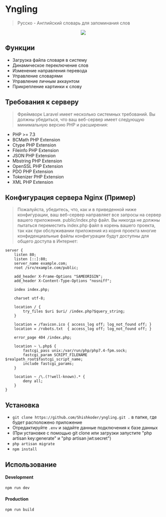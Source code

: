 # Yngling
> Русско - Английский словарь для запоминания слов

<p align="center">
<img src="https://thumbsnap.com/i/ncBQDaV3.jpg?0530">
</p>

          
## Функции 

- Загрузка файла словаря в систему
- Динамическое переключение слов
- Изменение направления перевода
- Управление словарями
- Управление личным аккаунтом
- Прикрепление картинки к слову

## Требования к серверу
>Фреймворк Laravel имеет несколько системных требований. Вы должны убедиться, что ваш веб-сервер имеет следующую минимальную версию PHP и расширения:

- PHP >= 7.3
- BCMath PHP Extension
- Ctype PHP Extension
- Fileinfo PHP Extension
- JSON PHP Extension
- Mbstring PHP Extension
- OpenSSL PHP Extension
- PDO PHP Extension
- Tokenizer PHP Extension
- XML PHP Extension

## Конфигурация сервера Nginx (Пример)
>Пожалуйста, убедитесь, что, как и в приведенной ниже конфигурации, ваш веб-сервер направляет все запросы на сервер вашего приложения. public/index.php файл. Вы никогда не должны пытаться переместить index.php файл в корень вашего проекта, так как при обслуживании приложения из корня проекта многие конфиденциальные файлы конфигурации будут доступны для общего доступа в Интернет:

```
server {
    listen 80;
    listen [::]:80;
    server_name example.com;
    root /srv/example.com/public;
 
    add_header X-Frame-Options "SAMEORIGIN";
    add_header X-Content-Type-Options "nosniff";
 
    index index.php;
 
    charset utf-8;
 
    location / {
        try_files $uri $uri/ /index.php?$query_string;
    }
 
    location = /favicon.ico { access_log off; log_not_found off; }
    location = /robots.txt  { access_log off; log_not_found off; }
 
    error_page 404 /index.php;
 
    location ~ \.php$ {
        fastcgi_pass unix:/var/run/php/php7.4-fpm.sock;
        fastcgi_param SCRIPT_FILENAME $realpath_root$fastcgi_script_name;
        include fastcgi_params;
    }
 
    location ~ /\.(?!well-known).* {
        deny all;
    }
}
```

## Установка

- `git clone https://github.com/Shishkoder/yngling.git .` в папке, где будет расположено приложение
- Отредактируйте `.env` и задайте данные подключения к базе данных
- (При установке с помощью git clone или загрузки запустите "php artisan key:generate" и "php artisan jwt:secret")
- `php artisan migrate`
- `npm install`

## Использование

#### Development

```bash
npm run dev
```

#### Production

```bash
npm run build
```


